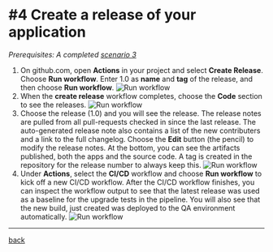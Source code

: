 # #4 Create a release of your application
*Prerequisites: A completed [scenario 3](RegisterSandboxEnvironment.md)*

1. On github.com, open **Actions** in your project and select **Create Release**. Choose **Run workflow**. Enter 1.0 as **name** and **tag** of the release, and then choose **Run workflow**.
![Run workflow](https://github.com/microsoft/AL-Go/assets/10775043/3c559c16-6066-491a-b205-be4f34c9c9a0)
1. When the **create release** workflow completes, choose the **Code** section to see the releases.
![Run workflow](https://github.com/microsoft/AL-Go/assets/10775043/72a2c3f5-c0f0-43b9-bac7-29b8a4f40755)
1. Choose the release (1.0) and you will see the release. The release notes are pulled from all pull-requests checked in since the last release. The auto-generated release note also contains a list of the new contributers and a link to the full changelog. Choose the **Edit** button (the pencil) to modify the release notes. At the bottom, you can see the artifacts published, both the apps and the source code. A tag is created in the repository for the release number to always keep this.
![Run workflow](https://github.com/microsoft/AL-Go/assets/10775043/79b94990-afc3-4217-ace9-3d5e19d6c5b6)
1. Under **Actions**, select the **CI/CD** workflow and choose **Run workflow** to kick off a new CI/CD workflow. After the CI/CD workflow finishes, you can inspect the workflow output to see that the latest release was used as a baseline for the upgrade tests in the pipeline. You will also see that the new build, just created was deployed to the QA environment automatically.
![Run workflow](https://github.com/microsoft/AL-Go/assets/10775043/7c684aba-a680-449c-96bf-e9600342bcd1)

---
[back](../README.md)
